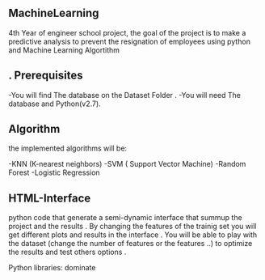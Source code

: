 ## MachineLearning
 
4th Year of engineer school project, the goal of the project is to make a predictive analysis to prevent the resignation of employees using python and Machine Learning Algortithm

## . Prerequisites

-You will find The database on the Dataset Folder . 
-You will need The database and Python(v2.7). 

## Algorithm

the implemented algorithms will be:

-KNN (K-nearest neighbors)
-SVM ( Support Vector Machine)
-Random Forest
-Logistic Regression

## HTML-Interface

python code that generate a semi-dynamic interface that summup the project and the results .
By changing the features of the trainig set you will get different plots and results in the interface .
You will be able to play with the dataset (change the number of features or the features ..) to optimize the results and test others options .

Python libraries: dominate 

 
